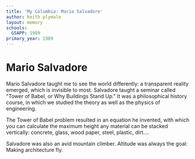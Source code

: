 ```yaml
---
title: 'My Columbia: Mario Salvadore'
author: keith plymale
layout: memory
schools:
  GSAPP: 1989
primary_year: 1989
---
```

# Mario Salvadore

Mario Salvadore taught me to see the world differently: a transparent reality emerged, which is invisible to most. Salvadore taught a seminar called "Tower of Babel, or Why Buildings Stand Up."  It was a philosophical history course, in which we studied the theory as well as the physics of engineering.

The Tower of Babel problem resulted in an equation he invented, with which you can calculate the maximum height any material can be stacked vertically: concrete, glass, wood paper, steel, plastic, dirt....

Salvadore was also an avid mountain climber.  Altitude was always the goal: Making architecture fly.
